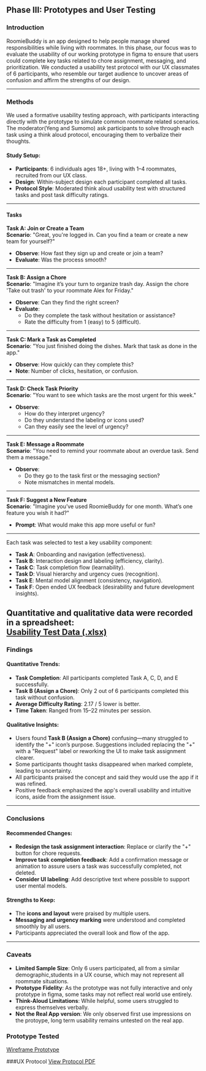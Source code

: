 ## Phase III: Prototypes and User Testing


### Introduction

RoomieBuddy is an app designed to help people manage shared responsibilities while living with roommates. In this phase, our focus was to evaluate the usability of our working prototype in figma to ensure that users could complete key tasks related to chore assignment, messaging, and prioritization. We conducted a usability test protocol with our UX classmates of 6 participants, who resemble our target audience to uncover areas of confusion and affirm the strengths of our design.

---

### Methods

We used a formative usability testing approach, with participants interacting directly with the prototype to simulate common roommate related scenarios. The moderator(Yeng and Sumomo) ask participants to solve through each task using a think aloud protocol, encouraging them to verbalize their thoughts.

#### Study Setup:
- **Participants**: 6 individuals ages 18+, living with 1–4 roommates, recruited from our UX class.
- **Design**: Within-subject design each participant completed all tasks.
- **Protocol Style**: Moderated think aloud usability test with structured tasks and post task difficulty ratings.

---

#### Tasks

**Task A: Join or Create a Team**  
**Scenario**: "Great, you're logged in. Can you find a team or create a new team for yourself?"  
- **Observe**: How fast they sign up and create or join a team?  
- **Evaluate**: Was the process smooth?

---

**Task B: Assign a Chore**  
**Scenario**: "Imagine it’s your turn to organize trash day. Assign the chore 'Take out trash' to your roommate Alex for Friday."  
- **Observe**: Can they find the right screen?  
- **Evaluate**:
  - Do they complete the task without hesitation or assistance?
  - Rate the difficulty from 1 (easy) to 5 (difficult).

---

**Task C: Mark a Task as Completed**  
**Scenario**: "You just finished doing the dishes. Mark that task as done in the app."  
- **Observe**: How quickly can they complete this?
- **Note**: Number of clicks, hesitation, or confusion.

---

**Task D: Check Task Priority**  
**Scenario**: "You want to see which tasks are the most urgent for this week."  
- **Observe**:
  - How do they interpret urgency?
  - Do they understand the labeling or icons used?
  - Can they easily see the level of urgency?

---

**Task E: Message a Roommate**  
**Scenario**: "You need to remind your roommate about an overdue task. Send them a message."  
- **Observe**:
  - Do they go to the task first or the messaging section?
  - Note mismatches in mental models.

---

**Task F: Suggest a New Feature**  
**Scenario**: "Imagine you’ve used RoomieBuddy for one month. What’s one feature you wish it had?"  
- **Prompt**: What would make this app more useful or fun?

---

Each task was selected to test a key usability component:
- **Task A**: Onboarding and navigation (effectiveness).
- **Task B**: Interaction design and labeling (efficiency, clarity).
- **Task C**: Task completion flow (learnability).
- **Task D**: Visual hierarchy and urgency cues (recognition).
- **Task E**: Mental model alignment (consistency, navigation).
- **Task F**: Open ended UX feedback (desirability and future development insights).

Quantitative and qualitative data were recorded in a spreadsheet:  
[Usability Test Data (.xlsx)](https://github.com/ChicoState/roomiebuddy-ux/blob/main/phaseIII/usability-data-phase3.xlsx)
---

### Findings

#### Quantitative Trends:
- **Task Completion**: All participants completed Task A, C, D, and E successfully.
- **Task B (Assign a Chore)**: Only 2 out of 6 participants completed this task without confusion.
- **Average Difficulty Rating**: 2.17 / 5 lower is better.
- **Time Taken**: Ranged from 15–22 minutes per session.

#### Qualitative Insights:
- Users found **Task B (Assign a Chore)** confusing—many struggled to identify the "+" icon’s purpose. Suggestions included replacing the "+" with a "Request" label or reworking the UI to make task assignment clearer.
- Some participants thought tasks disappeared when marked complete, leading to uncertainty.
- All participants praised the concept and said they would use the app if it was refined.
- Positive feedback emphasized the app's overall usability and intuitive icons, aside from the assignment issue.

---

### Conclusions

#### Recommended Changes:
- **Redesign the task assignment interaction**: Replace or clarify the "+" button for chore requests.
- **Improve task completion feedback**: Add a confirmation message or animation to assure users a task was successfully completed, not deleted.
- **Consider UI labeling**: Add descriptive text where possible to support user mental models.

#### Strengths to Keep:
- The **icons and layout** were praised by multiple users.
- **Messaging and urgency marking** were understood and completed smoothly by all users.
- Participants appreciated the overall look and flow of the app.

---

### Caveats

- **Limited Sample Size**: Only 6 users participated, all from a similar demographic,students in a UX course, which may not represent all roommate situations.
- **Prototype Fidelity**: As the prototype was not fully interactive and only prototype in figma, some tasks may not reflect real world use entirely.
- **Think-Aloud Limitations**: While helpful, some users struggled to express themselves verbally.
- **Not the Real App version**: We only observed first use impressions on the protoype, long term usability remains untested on the real app.

### Prototype Tested
[Wireframe Prototype](https://github.com/ChicoState/roomiebuddy-ux/tree/main/wireframes)

###UX Protocol
[View Protocol PDF](https://github.com/ChicoState/roomiebuddy-ux/blob/main/phaseIII/UXProtocolDraft.pdf)

